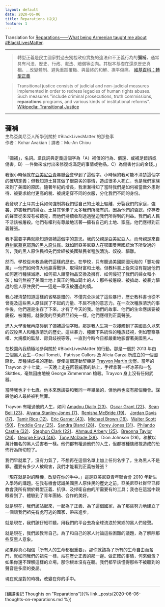 ```yaml
---
layout: default
date: 2020-06-06
title: Reparations（中文）
feature: 1
---
```


Translation for [Reparations——What being Armenian taught me about #BlackLivesMatter](https://armenianweekly.com/2020/06/04/reparations-3/).

---

> 轉型正義是民主國家對過去獨裁政府實施的違法和不正義行為的**彌補**，通常具有司法、歷史、行政、憲法、賠償等面向。其根本基礎在還原歷史真相。...改變體制、避免重蹈覆轍、與最終的和解、撫平傷痛。 [維基百科：轉型正義](https://zh.wikipedia.org/zh-tw/轉型正義)

> Transitional justice consists of judicial and non-judicial measures implemented in order to redress legacies of human rights abuses. Such measures "include criminal prosecutions, truth commissions, **reparations** programs, and various kinds of institutional reforms". [Wikipedia: Transitional Justice](https://en.wikipedia.org/wiki/Transitional_justice)

---

## 彌補

<div style="margin: -15px 0 30px; opacity: .8;">
生為亞美尼亞人所學到關於 #BlackLivesMatter 的那些事<br>
作者：Kohar Avakian｜譯者：Mu-An Chiou
</div>

「彌補」，名詞。韋氏詞典定義這個字為「A）補償的行為、償還、或補足錯誤或傷害。B）一件做來或付出來修復或滿足的事情或物品。C）為傷害付出的金錢。」

我很小時候就在[亞美尼亞青年聯合會](https://en.wikipedia.org/wiki/Armenian_Youth_Federation)學到了這個字。小時候的我可能不清楚這個字的確切定義；但我知道土耳其做了很惡劣的事情，造成很多人死亡，也是我們家族來到了美國的原因。隨著年紀的增長，我漸漸得知了當時我們是如何被當做外患對待、被要求給付更高的稅、被規定穿不同的衣服，分化我們不同的身份。

我發現了土耳其士兵如何強制將我們從自己的土地上驅離、分裂我們的家庭，強姦、迫害我們的婦女。土耳其奪走了太多我們所擁有的。因為他們的否認，倖存者的聲音從來沒有被聽見，而他們持續收割透過壓迫我們所得到的利益。我們的人民不活該被屠殺。他們有權利有尊嚴地活著—擁有自己的土地、家庭。他們應得到正義聲張。

我不需要字典就能知道彌補這個字的意思。我的父親是亞美尼亞人，而母親是來自[麻州尼慕克部落](https://en.wikipedia.org/wiki/Nipmuc_Nation)的[黑人原住民](https://anthrodo.wordpress.com/2016/04/15/%E4%BA%BA%E9%AA%A8%E8%80%83%E5%8F%A4%E7%9A%84%E7%99%BC%E5%B1%95%E6%AD%B7%E5%8F%B2%E8%88%87%E7%A0%94%E7%A9%B6%E5%80%AB%E7%90%86/)。就如同亞美尼亞人在鄂圖曼帝國統治下所受過的苦，我的黑人原住民祖先們曾經被美國殖民者種族清洗、奴役、驅離。

然而，學校從未教過我們這樣的歷史。在學校，只有聽過美國開國元勛的「豐功偉業」—他們如何偉大地贏得戰爭、取得財富和土地。但教科書上從來沒有提過他們如何進行種族滅絕、如何把人類當物品交換及擁有、如何侵犯了我們的婦女和小孩；如何無視了美國土地上真正的開山闢土的人：那些被屠殺、被搶劫、被暴力驅趕的黑人原住民們——這是一筆沒被還過的債。

我心裡清楚知道這樣的省略是錯的。不僅完全抹滅了這些暴行，歷史教科書也從不曾提及這些黑人原住民了不起的力量、不屈不撓的意志力。在一次次種族清洗的事件後，他們還是生存了下來，才有了今天的我。他們的故事、他們的生命應該要被慶祝、被傳揚，就像我的亞美尼亞祖先一樣。他們應得到正義聲張。

進入大學後我再度碰到了彌補這個字眼。那是我人生第一次接觸到了美國長久以來的奴役黑人和種族清洗的歷史。這些暴力、檯面下系統性的種族歧視，例如警察暴權、大規模的監禁、房貸歧視等等，一直到今時今日都嚴重地影響著美國黑人。

在校園內我積極地參與關於 #BlackLivesMatter 的行動。那是一個於 2013 年由三個黑人女生—Opal Tometi、Patrisse Cullors 及 Alicia Garza 所成立的一個國際化、反種族歧視的運動。促使這個運動契機是 [Trayvon Martin 命案](https://en.wikipedia.org/wiki/Shooting_of_Trayvon_Martin)。當年的 Trayvon 才十七歲，一天晚上走在回親戚家的路上，手裡拿著一杯冰茶和一包 Skittles，毫無因由地被 George Zimmerman 槍殺。Trayvon 身上沒有任何武器。

當時我也才十七歲。他本來應該要和我同一年畢業的，但他再也沒有那個機會。謀殺他的人最終被判無罪。

Trayvon 有權過他的人生，如同 [Amadou Diallo (23)](https://en.wikipedia.org/wiki/Shooting_of_Amadou_Diallo)、[Oscar Grant (22)](https://en.wikipedia.org/wiki/Shooting_of_Oscar_Grant)、[Sean Bell (23)](https://en.wikipedia.org/wiki/Shooting_of_Sean_Bell)、[Aiyana Stanley-Jones (7)](https://en.wikipedia.org/wiki/Death_of_Aiyana_Jones)、[Renisha McBride (19)](https://en.wikipedia.org/wiki/Murder_of_Renisha_McBride)、 [Jordan Davis (17)](https://en.wikipedia.org/wiki/Murder_of_Jordan_Davis)、[Tamir Rice (12)](https://en.wikipedia.org/wiki/Shooting_of_Tamir_Rice)、[Eric Garner (43)](https://en.wikipedia.org/wiki/Death_of_Eric_Garner)、[Michael Brown (18)](https://en.wikipedia.org/wiki/Shooting_of_Michael_Brown)、[Walter Scott (50)](https://en.wikipedia.org/wiki/Shooting_of_Walter_Scott)、[Freddie Gray (25)](https://en.wikipedia.org/wiki/Death_of_Freddie_Gray)、[Sandra Bland (28)](https://en.wikipedia.org/wiki/Death_of_Sandra_Bland)、[Corey Jones (31)](https://en.wikipedia.org/wiki/Shooting_of_Corey_Jones)、[Philando Castile (32)](https://en.wikipedia.org/wiki/Shooting_of_Philando_Castile)、[Stephon Clark (22)](https://en.wikipedia.org/wiki/Shooting_of_Stephon_Clark)、[Ahmaud Arbery (25)](https://en.wikipedia.org/wiki/Shooting_of_Ahmaud_Arbery)、[Breonna Taylor (26)](https://en.wikipedia.org/wiki/Shooting_of_Breonna_Taylor)、[George Floyd (46)](https://en.wikipedia.org/wiki/Killing_of_George_Floyd)、[Tony McDade (38)](https://en.wikipedia.org/wiki/Shooting_of_Tony_McDade)、Dion Johnson (28)，和數以萬計無名的黑人受害者一樣。他們都有權過他們的人生，但都被種族歧視造成的恐怖行為所切短了。

我們早就累了，沒有力氣了，不想再在這個名單上加上任何名字了。生為黑人不是罪。還要有多少人被殺害，我們才能看到正義被聲張？

「現在就是對的時機，改變在你的手中。」這是亞美尼亞青年聯合會 2010 年新生入學時的講題。在我有機會認識美國黑人原住民的歷史之前，亞美尼亞社群早已經教會我所有關於轉型正義、抗爭、及捍衛自由的所需要有的工具；我也在這當中親眼看到了、體驗到了青年團結、合作的美好。

就是現在，我們該站起來，一起為了正義、為了這個國家，為了那些努力地建立了一個讓我們祖先有處可逃的國家，帶來進步。

就是現在，我們該仔細聆聽，用我們的平台去為全球流浪於異鄉的黑人們發聲。

就是現在，我們該教育自己，為了和自己的家人討論這些困難的議題，為了解除那些反黑人意象。

如果你真心相信「所有人的生命都很重要」，那你就該為了所有的生命自由而奮鬥，就如同我們的祖先一樣，站在歷史正義的那一邊。做正確的事情，何來偏激？如果你還不理解這樣的立場，那你根本沒有在聽。我們都早該懂得那些不被聽到的聲音是多麽的委屈。

現在就是對的時機，改變在你的手中。

---

[翻譯後記 Thoughts on "Reparations"]({% link _posts/2020-06-06-thoughts-on-reparations.md %})
